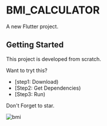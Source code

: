 # BMI_CALCULATOR

A new Flutter project.

## Getting Started

This project is developed from scratch.

Want to tryt this?

- [step1: Download)
- [Step2: Get Dependencies)
- [Step3: Run)

Don't Forget to star.

![bmi](https://user-images.githubusercontent.com/94393895/184506953-71d604ba-7550-4c47-8664-cfeb70dc446e.jpg)
